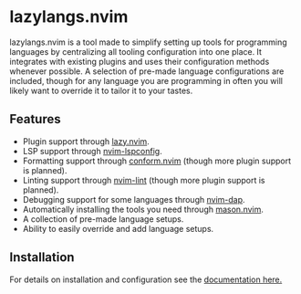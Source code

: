 # lazylangs.nvim

lazylangs.nvim is a tool made to simplify setting up tools for programming
languages by centralizing all tooling configuration into one place. It
integrates with existing plugins and uses their configuration methods whenever
possible. A selection of pre-made language configurations are included, though
for any language you are programming in often you will likely want to override
it to tailor it to your tastes.

## Features

- Plugin support through [lazy.nvim](https://github.com/folke/lazy.nvim).
- LSP support through [nvim-lspconfig](https://github.com/neovim/nvim-lspconfig).
- Formatting support through [conform.nvim](https://github.com/stevearc/conform.nvim) (though more plugin support is planned).
- Linting support through [nvim-lint](https://github.com/mfussenegger/nvim-lint) (though more plugin support is planned).
- Debugging support for some languages through [nvim-dap](https://github.com/mfussenegger/nvim-dap).
- Automatically installing the tools you need through [mason.nvim](https://github.com/williamboman/mason.nvim).
- A collection of pre-made language setups.
- Ability to easily override and add language setups.

## Installation

For details on installation and configuration see the [documentation here.](https://lazylangs.com)

